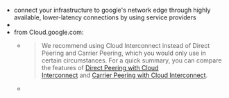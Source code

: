 - connect your infrastructure to google's network edge through highly available, lower-latency connections by using service providers
-
- from Cloud.google.com:
	- > We recommend using Cloud Interconnect instead of Direct Peering and Carrier Peering, which you would only use in certain circumstances. For a quick summary, you can compare the features of [Direct Peering with Cloud Interconnect](https://cloud.google.com/network-connectivity/docs/how-to/choose-product#dp-compare) and [Carrier Peering with Cloud Interconnect](https://cloud.google.com/network-connectivity/docs/how-to/choose-product#cp-compare).
	-